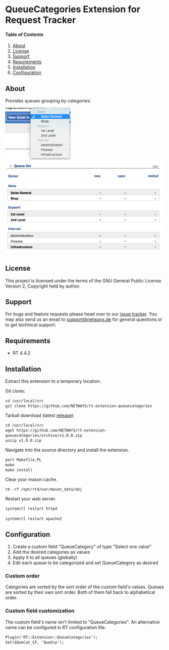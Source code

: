 # QueueCategories Extension for Request Tracker

#### Table of Contents

1. [About](#about)
2. [License](#license)
3. [Support](#support)
4. [Requirements](#requirements)
5. [Installation](#installation)
6. [Configuration](#configuration)

## About

Provides queues grouping by categories:

![Create new ticket](doc/new-ticket.png)
![Queues stats](doc/stats.png)

## License

This project is licensed under the terms of
the GNU General Public License Version 2, Copyright held by author.

## Support

For bugs and feature requests please head over to our
[issue tracker](https://github.com/NETWAYS/rt-extension-queuecategories/issues).
You may also send us an email to [support@netways.de](mailto:support@netways.de)
for general questions or to get technical support.

## Requirements

- RT 4.4.2

## Installation

Extract this extension to a temporary location.

Git clone:

```
cd /usr/local/src
git clone https://github.com/NETWAYS/rt-extension-queuecategories
```

Tarball download (latest [release](https://github.com/NETWAYS/rt-extension-queuecategories/releases/latest)):

```
cd /usr/local/src
wget https://github.com/NETWAYS/rt-extension-queuecategories/archive/v1.0.0.zip
unzip v1.0.0.zip
```

Navigate into the source directory and install the extension.

```
perl Makefile.PL
make
make install
```

Clear your mason cache.

```
rm -rf /opt/rt4/var/mason_data/obj
```

Restart your web server.

```
systemctl restart httpd

systemctl restart apache2
```

## Configuration

1. Create a custom field "QueueCategory" of type "Select one value"
2. Add the desired categories as values
3. Apply it to all queues (globally)
4. Edit each queue to be categorized and set QueueCategory as desired

### Custom order

Categories are sorted by the sort order of the custom field's values.
Queues are sorted by their own sort order.
Both of them fall back to alphabetical order.

### Custom field customization

The custom field's name isn't limited to "QueueCategories".
An alternative name can be configured in RT configuration file:

    Plugin('RT::Extension::QueueCategories');
    Set($QueCat_CF, 'QueGrp');
